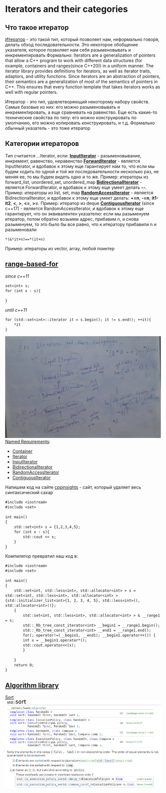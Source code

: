 # Iterators and their categories
## Что такое итератор
[Итератор](https://en.cppreference.com/w/cpp/iterator) - это такой тип, который позволяет нам, неформально говоря, делать обход последовательности. Это некоторое обобщение указателя, которое позволяет нам себя разыменовывать и инкрементировать
Формально: Iterators are a generalization of pointers that allow a C++ program to work with different data structures (for example, containers and ranges(since C++20)) in a uniform manner. The iterator library provides definitions for iterators, as well as iterator traits, adaptors, and utility functions.
Since iterators are an abstraction of pointers, their semantics are a generalization of most of the semantics of pointers in C++. This ensures that every function template that takes iterators works as well with regular pointers.

Итератор - это тип, удовлетворяющий некоторому набору свойств. Самые базовые из них: его можно разыменовывать и инкрементировать, а еще сравнивать на равенство. Еще есть какие-то технические свойства по типу: его можно конструировать по умолчанию, его можно копировать конструировать, и т.д.
Формально обычный указатель - это тоже итератор
## Категории итераторов
Тип считается ...Iterator, если:
**[InputIterator](https://en.cppreference.com/w/cpp/iterator/input_iterator)** - разыменовывание, инкремент, равенство, неравенство
**[ForwardIterator](https://en.cppreference.com/w/cpp/iterator/forward_iterator)** - является InputIterator, и вдобавок к этому еще гарантирует нам то, что если мы будем ходить по одной и той же последовательности несколько раз, не меняя ее, то мы будем видеть одно и то же. Пример: итераторы из forward_list, unordered_set, unordered_map
**[BidirectionalIterator](https://en.cppreference.com/w/cpp/iterator/bidirectional_iterator)** - является ForwardIterator, и вдобавок к этому еще умеет делать **--**. Пример: итераторы из list, set, map
**[RandomAccessIterator](https://en.cppreference.com/w/cpp/iterator/random_access_iterator)** - является BidirectionalIterator, и вдобавок к этому еще умеет делать: **+=n**, **-=n**, **it1-it2**, **<**, **>**, **<=**, **>=**. Пример: итератор из deque
**[ContiguousIterator](https://en.cppreference.com/w/cpp/iterator/contiguous_iterator)** (since c++17) - является RandomAccessIterator, и вдобавок к этому еще гарантирует, что он эквивалентен указателю: если мы разыменуем итератор, потом обратно возьмем адрес, прибавим n, и снова разыменуем, то это было бы все равно, что к итератору прибавили n и разыменовали 
    
    *(&*it+n)==*(it+n)
Пример: итераторы из vector, array, любой поинтер

## [range-based-for](https://en.cppreference.com/w/cpp/language/range-for)
*since c++11*

    set<int> s;
    for (int x : s){

    }
*until c++11*

    for (std::set<int>::iterator it = s.begin(); it != s.end(); ++it){
        *it
    }
![alt text](images/1.png)
[Named Requirements](https://en.cppreference.com/w/cpp/named_req):
* [Container](https://en.cppreference.com/w/cpp/named_req/Container)
* [Iterator](https://en.cppreference.com/w/cpp/named_req/Iterator)
* [InputIterator](https://en.cppreference.com/w/cpp/named_req/InputIterator)
* [BidirectionalIterator](https://en.cppreference.com/w/cpp/named_req/BidirectionalIterator)
* [RandomAccessIterator](https://en.cppreference.com/w/cpp/named_req/RandomAccessIterator)
* [ContiguousIterator](https://en.cppreference.com/w/cpp/named_req/ContiguousIterator)

Напишем код на сайте [cppinsights](https://cppinsights.io/) - сайт, который удаляет весь синтаксический сахар

    #include <iostream>
    #include <set>

    int main()
    {
        std::set<int> s = {1,2,3,4,5};
        for (int x : s){
            std::cout << x;
        }
    }
Компилятор превратил наш код в:

    #include <iostream>
    #include <set>

    int main()
    {
        std::set<int, std::less<int>, std::allocator<int> > s = std::set<int, std::less<int>, std::allocator<int> >{std::initializer_list<int>{1, 2, 3, 4, 5}, std::less<int>(), std::allocator<int>()};
        {
            std::set<int, std::less<int>, std::allocator<int> > & __range1 = s;
            std::_Rb_tree_const_iterator<int> __begin1 = __range1.begin();
            std::_Rb_tree_const_iterator<int> __end1 = __range1.end();
            for(; operator!=(__begin1, __end1); __begin1.operator++()) {
            int x = __begin1.operator*();
            std::cout.operator<<(x);
            }
            
        }
        return 0;
    }
## [Algorithm library](https://en.cppreference.com/w/cpp/algorithm)
[Sort](https://en.cppreference.com/w/cpp/algorithm/sort)
![alt text](images/2.png)
